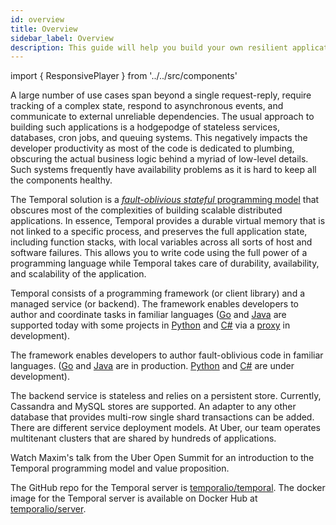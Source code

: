 ```yaml
---
id: overview
title: Overview
sidebar_label: Overview
description: This guide will help you build your own resilient applications using Temporal Workflow as Code™
---
```


import { ResponsivePlayer } from '../../src/components'

A large number of use cases span beyond a single request-reply, require tracking
of a complex state, respond to asynchronous events, and communicate to external unreliable dependencies.
The usual approach to building such applications is a hodgepodge of stateless services,
databases, cron jobs, and queuing systems. This negatively impacts the developer productivity as most of the code is
dedicated to plumbing, obscuring the actual business logic behind a myriad of low-level details. Such systems frequently have availability problems as it is hard to keep all the components healthy.

The Temporal solution is a [_fault-oblivious stateful_ programming model](/docs/learn-workflows) that obscures most of the complexities of building scalable distributed applications. In essence, Temporal provides a durable virtual memory that is not
linked to a specific process, and preserves the full application state, including function stacks, with local variables across all sorts of host and software failures.
This allows you to write code using the full power of a programming language while Temporal takes care of durability, availability, and scalability of the application.

Temporal consists of a programming framework (or client library) and a managed service (or backend).
The framework enables developers to author and coordinate tasks in familiar languages
([Go](https://github.com/temporalio/temporal-go-sdk/) and [Java](https://github.com/temporalio/temporal-java-sdk)
are supported today with some projects in [Python](https://github.com/firdaus/cadence-python) and
[C#](https://github.com/nforgeio/neonKUBE/tree/master/Lib/Neon.Cadence)
via a [proxy](https://github.com/nforgeio/neonKUBE/tree/master/Go/src/github.com/loopieio/cadence-proxy)
in development).

The framework enables developers to author fault-oblivious code in familiar languages.
([Go](https://github.com/temporalio/temporal-go-sdk/) and [Java](https://github.com/temporalio/temporal-java-sdk)
are in production. [Python](https://github.com/firdaus/cadence-python) and
[C#](https://github.com/nforgeio/neonKUBE/tree/master/Lib/Neon.Cadence) are under development).

The backend service is stateless and relies on a persistent store. Currently, Cassandra and MySQL stores
are supported. An adapter to any other database that provides multi-row single shard transactions
can be added. There are different service deployment models. At Uber, our team operates multitenant clusters
that are shared by hundreds of applications.

Watch Maxim's talk from the Uber Open Summit for an introduction to the Temporal programming model and value proposition.

<ResponsivePlayer url='https://www.youtube.com/watch?v=llmsBGKOuWI' />

The GitHub repo for the Temporal server is [temporalio/temporal](https://github.com/temporalio/temporal). The docker
image for the Temporal server is available on Docker Hub at
[temporalio/server](https://hub.docker.com/r/temporalio/server).
